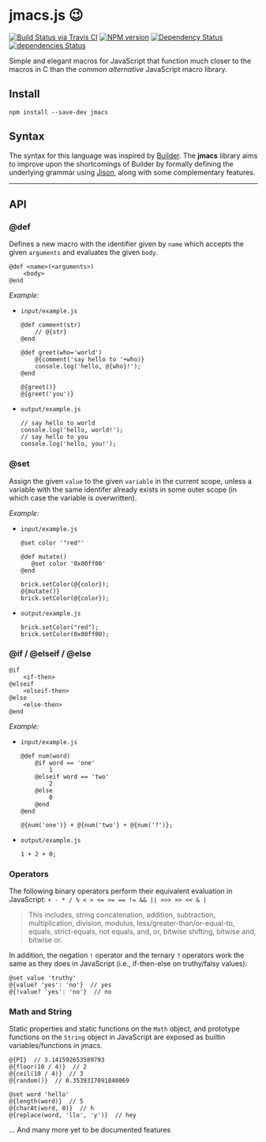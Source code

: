 # jmacs.js 😉
[![Build Status via Travis CI](https://travis-ci.org/blake-regalia/jmacs.js.png?branch=master)](https://travis-ci.org/blake-regalia/jmacs.js)
[![NPM version](https://img.shields.io/npm/v/jmacs.svg)](https://www.npmjs.com/package/jmacs)
[![Dependency Status](https://david-dm.org/blake-regalia/jmacs.js.svg)](https://david-dm.org/blake-regalia/jmacs.js)
[![dependencies Status](https://david-dm.org/blake-regalia/jmacs.js/dev-status.svg)](https://david-dm.org/blake-regalia/jmacs.js?type=dev)

Simple and elegant macros for JavaScript that function much closer to the macros in C than the *common alternative* JavaScript macro library.

## Install
`npm install --save-dev jmacs`

## Syntax
The syntax for this language was inspired by [Builder](https://github.com/electricimp/Builder). The **jmacs** library aims to improve upon the shortcomings of Builder by formally defining the underlying grammar using [Jison](https://github.com/zaach/jison), along with some complementary features.

----
## API


### @def
Defines a new macro with the identifier given by `name` which accepts the given `arguments` and evaluates the given `body`.
```
@def <name>(<arguments>)
	<body>
@end
```

*Example:*
 - `input/example.js`
	```
	@def comment(str)
	    // @{str}
	@end

	@def greet(who='world')
	    @{comment('say hello to '+who)}
		console.log('hello, @{who}!');
	@end
	
	@{greet()}
	@{greet('you')}
	```

 - `output/example.js`
	```
	// say hello to world
	console.log('hello, world!');
	// say hello to you
	console.log('hello, you!');
	```


### @set
Assign the given `value` to the given `variable` in the current scope, unless a variable with the same identifer already exists in some outer scope (in which case the variable is overwritten).

*Example:*
 - `input/example.js`
	 ```
	 @set color '"red"'
	 
	 @def mutate()
		@set color '0x00ff00'
	 @end
	 
	 brick.setColor(@{color});
	 @{mutate()}
	 brick.setColor(@{color});
	 ```

 - `output/example.js`
	 ```
	 brick.setColor("red");
	 brick.setColor(0x00ff00);
	 ```

### @if  /  @elseif  /  @else
```
@if
	<if-then>
@elseif
	<elseif-then>
@else
	<else-then>
@end
```

*Example:*
 - `input/example.js`
	```
	@def num(word)
		@if word == 'one'
			1
		@elseif word == 'two'
			2
		@else
			0
		@end
	@end
	
	@{num('one')} + @{num('two'} + @{num('?')};
	```

 - `output/example.js`
	```
	1 + 2 + 0;
	```

### Operators
The following binary operators perform their equivalent evaluation in JavaScript:
`+ - * / % < > <= >= == != && || >>> >> << & |`
> This includes, string concatenation, addition, subtraction, multiplication, division, modulus, less/greater-than/or-equal-to, equals, strict-equals, not equals, and, or, bitwise shifting, bitwise and, bitwise or.

In addition, the negation `!` operator and the ternary `?` operators work the same as they does in JavaScript (i.e., if-then-else on truthy/falsy values):
```
@set value 'truthy'
@{value? 'yes': 'no'}  // yes
@{!value? 'yes': 'no'}  // no
```

### Math and String
Static properties and static functions on the `Math` object, and prototype functions on the `String` object in JavaScript are exposed as builtin variables/functions in jmacs.

```
@{PI}  // 3.141592653589793
@{floor(10 / 4)}  // 2
@{ceil(10 / 4)}  // 3
@{random()}  // 0.3539317091848069

@set word 'hello'
@{length(word)}  // 5
@{charAt(word, 0)}  // h
@{replace(word, 'llo', 'y')}  // hey
```

... And many more yet to be documented features
